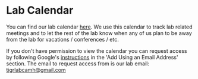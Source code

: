 # Lab Calendar

You can find our lab calendar [here](https://calendar.google.com/calendar/embed?src=4tu2r08f1706gg9t8rps8rta98%40group.calendar.google.com&ctz=America%2FToronto). We use this calendar to track lab related meetings and to let the rest of the lab know when any of us plan to be away from the lab for vacations / conferences / etc.

If you don't have permission to view the calendar you can request access by following Google's [instructions](https://support.google.com/calendar/answer/37100?co=GENIE.Platform%3DDesktop&hl=en) in the 'Add Using an Email Address' section. The email to request access from is our lab email: tigrlabcamh@gmail.com